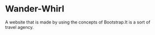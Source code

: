 # Wander-Whirl
A website that is made by using the concepts of Bootstrap.It is a sort of travel agency.
